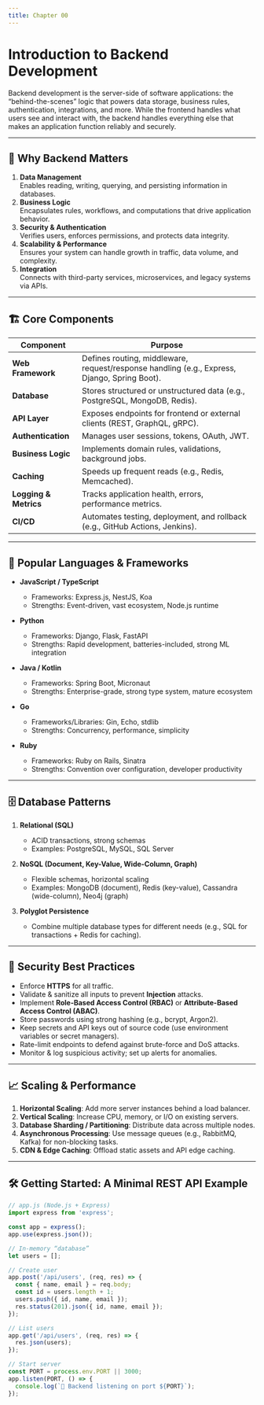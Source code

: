 ```yaml
---
title: Chapter 00
---
```


# Introduction to Backend Development

Backend development is the server-side of software applications: the “behind-the-scenes” logic that powers data storage, business rules, authentication, integrations, and more. While the frontend handles what users see and interact with, the backend handles everything else that makes an application function reliably and securely.

---

## 🚀 Why Backend Matters

1. **Data Management**  
   Enables reading, writing, querying, and persisting information in databases.
2. **Business Logic**  
   Encapsulates rules, workflows, and computations that drive application behavior.
3. **Security & Authentication**  
   Verifies users, enforces permissions, and protects data integrity.
4. **Scalability & Performance**  
   Ensures your system can handle growth in traffic, data volume, and complexity.
5. **Integration**  
   Connects with third-party services, microservices, and legacy systems via APIs.

---

## 🏗 Core Components

| Component          | Purpose                                                                 |
|--------------------|-------------------------------------------------------------------------|
| **Web Framework**  | Defines routing, middleware, request/response handling (e.g., Express, Django, Spring Boot). |
| **Database**       | Stores structured or unstructured data (e.g., PostgreSQL, MongoDB, Redis). |
| **API Layer**      | Exposes endpoints for frontend or external clients (REST, GraphQL, gRPC). |
| **Authentication** | Manages user sessions, tokens, OAuth, JWT.                              |
| **Business Logic** | Implements domain rules, validations, background jobs.                  |
| **Caching**        | Speeds up frequent reads (e.g., Redis, Memcached).                      |
| **Logging & Metrics** | Tracks application health, errors, performance metrics.             |
| **CI/CD**          | Automates testing, deployment, and rollback (e.g., GitHub Actions, Jenkins). |

---

## 🔧 Popular Languages & Frameworks

- **JavaScript / TypeScript**  
  - Frameworks: Express.js, NestJS, Koa  
  - Strengths: Event-driven, vast ecosystem, Node.js runtime

- **Python**  
  - Frameworks: Django, Flask, FastAPI  
  - Strengths: Rapid development, batteries-included, strong ML integration

- **Java / Kotlin**  
  - Frameworks: Spring Boot, Micronaut  
  - Strengths: Enterprise-grade, strong type system, mature ecosystem

- **Go**  
  - Frameworks/Libraries: Gin, Echo, stdlib  
  - Strengths: Concurrency, performance, simplicity

- **Ruby**  
  - Frameworks: Ruby on Rails, Sinatra  
  - Strengths: Convention over configuration, developer productivity

---

## 🗄 Database Patterns

1. **Relational (SQL)**  
   - ACID transactions, strong schemas  
   - Examples: PostgreSQL, MySQL, SQL Server

2. **NoSQL (Document, Key-Value, Wide-Column, Graph)**  
   - Flexible schemas, horizontal scaling  
   - Examples: MongoDB (document), Redis (key-value), Cassandra (wide-column), Neo4j (graph)

3. **Polyglot Persistence**  
   - Combine multiple database types for different needs (e.g., SQL for transactions + Redis for caching).

---

## 🔐 Security Best Practices

- Enforce **HTTPS** for all traffic.  
- Validate & sanitize all inputs to prevent **Injection** attacks.  
- Implement **Role-Based Access Control (RBAC)** or **Attribute-Based Access Control (ABAC)**.  
- Store passwords using strong hashing (e.g., bcrypt, Argon2).  
- Keep secrets and API keys out of source code (use environment variables or secret managers).  
- Rate-limit endpoints to defend against brute-force and DoS attacks.  
- Monitor & log suspicious activity; set up alerts for anomalies.

---

## 📈 Scaling & Performance

1. **Horizontal Scaling**: Add more server instances behind a load balancer.  
2. **Vertical Scaling**: Increase CPU, memory, or I/O on existing servers.  
3. **Database Sharding / Partitioning**: Distribute data across multiple nodes.  
4. **Asynchronous Processing**: Use message queues (e.g., RabbitMQ, Kafka) for non-blocking tasks.  
5. **CDN & Edge Caching**: Offload static assets and API edge caching.

---

## 🛠 Getting Started: A Minimal REST API Example

```javascript
// app.js (Node.js + Express)
import express from 'express';

const app = express();
app.use(express.json());

// In-memory “database”
let users = [];

// Create user
app.post('/api/users', (req, res) => {
  const { name, email } = req.body;
  const id = users.length + 1;
  users.push({ id, name, email });
  res.status(201).json({ id, name, email });
});

// List users
app.get('/api/users', (req, res) => {
  res.json(users);
});

// Start server
const PORT = process.env.PORT || 3000;
app.listen(PORT, () => {
  console.log(`🚀 Backend listening on port ${PORT}`);
});
